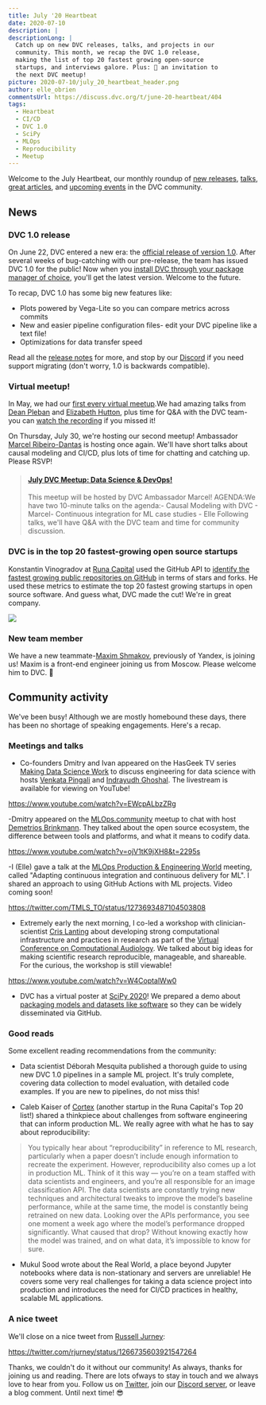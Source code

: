 ```yaml
---
title: July '20 Heartbeat
date: 2020-07-10
description: |
descriptionLong: |
  Catch up on new DVC releases, talks, and projects in our 
  community. This month, we recap the DVC 1.0 release, 
  making the list of top 20 fastest growing open-source 
  startups, and interviews galore. Plus: 📣 an invitation to 
  the next DVC meetup! 
picture: 2020-07-10/july_20_heartbeat_header.png
author: elle_obrien
commentsUrl: https://discuss.dvc.org/t/june-20-heartbeat/404
tags:
  - Heartbeat
  - CI/CD
  - DVC 1.0
  - SciPy
  - MLOps
  - Reproducibility
  - Meetup
---
```


Welcome to the July Heartbeat, our monthly roundup of [new releases](#news),
[talks](#community-activity), [great articles](#good-reads), and [upcoming events](#coming-up-soon) in the DVC
community.

## News

### DVC 1.0 release

On June 22, DVC entered a new era: the
[official release of version 1.0](https://dvc.org/blog/dvc-1-0-release). After
several weeks of bug-catching with our pre-release, the team has issued DVC 1.0
for the public! Now when you
[install DVC through your package manager of choice](https://dvc.org/doc/install),
you'll get the latest version. Welcome to the future.

To recap, DVC 1.0 has some big new features like:

- Plots powered by Vega-Lite so you can compare metrics across commits
- New and easier pipeline configuration files- edit your DVC pipeline like a
  text file!
- Optimizations for data transfer speed

Read all the [release notes](https://dvc.org/blog/dvc-1-0-release) for more, and
stop by our [Discord](https://discordapp.com/invite/dvwXA2N) if you need support
migrating (don't worry, 1.0 is backwards compatible).

### Virtual meetup!
In May, we had our [first every virtual meetup](http://localhost:8000/blog/may-20-dvc-heartbeat).We had amazing talks from [Dean Pleban](https://twitter.com/DeanPlbn) and [Elizabeth Hutton](https://github.com/ehutt), plus time for Q&A with the DVC team- you can [watch the recording](https://www.youtube.com/watch?v=19GMtrFykSU&list=PLVeJCYrrCemiOc1SS_PIB3Tb3HX0Aqw3j) if you missed it!

On Thursday, July 30, we're hosting our second meetup! Ambassador
[Marcel Ribeiro-Dantas](http://mribeirodantas.me/) is hosting once again.
We'll have short talks about causal modeling and CI/CD, plus lots of time for
chatting and catching up. Please RSVP!

<blockquote class="embedly-card"><h4><a href="https://www.meetup.com/DVC-Community-Virtual-Meetups/events/271844501/">July DVC Meetup: Data Science & DevOps!</a></h4><p>This meetup will be hosted by DVC Ambassador Marcel! AGENDA:We have two 10-minute talks on the agenda:- Causal Modeling with DVC - Marcel- Continuous integration for ML case studies - Elle Following talks, we'll have Q&A with the DVC team and time for community discussion.</p></blockquote>
<script async src="//cdn.embedly.com/widgets/platform.js" charset="UTF-8"></script>

### DVC is in the top 20 fastest-growing open source startups

Konstantin Vinogradov at [Runa Capital](https://runacap.com/) used the GitHub
API to
[identify the fastest growing public repositories on GitHub](https://medium.com/runacapital/open-source-growth-benchmarks-and-the-20-fastest-growing-oss-startups-d3556a669fe6)
in terms of stars and forks. He used these metrics to estimate the top 20
fastest growing startups in open source software. And guess what, DVC made the
cut! We're in great company.

![](/uploads/images/2020-07-10/top20startups.png)

### New team member

We have a new teammate-[Maxim Shmakov](https://www.linkedin.com/in/mvshmakov/),
previously of Yandex, is joining us! Maxim is a front-end engineer joining us
from Moscow. Please welcome him to DVC. 👋

## Community activity

We've been busy! Although we are mostly homebound these days, there has been no
shortage of speaking engagements. Here's a recap.

### Meetings and talks
- Co-founders Dmitry and Ivan appeared on the HasGeek TV series
[Making Data Science Work](https://hasgeek.com/fifthelephant/making-data-science-work-session-3/)
to discuss engineering for data science with hosts
[Venkata Pingali](https://www.linkedin.com/in/pingali/) and
[Indrayudh Ghoshal](https://www.linkedin.com/in/indrayudhghoshal/). The
livestream is available for viewing on YouTube!

https://www.youtube.com/watch?v=EWcpALbzZRg

-Dmitry appeared on the [MLOps.community](https://mlops.community/)
meetup to chat with host
[Demetrios Brinkmann](https://www.linkedin.com/in/dpbrinkm/). They talked about
the open source ecosystem, the difference between tools and platforms, and what
it means to codify data.

https://www.youtube.com/watch?v=ojV1tK9jXH8&t=2295s

-I (Elle) gave a talk at the
[MLOps Production & Engineering World](https://mlopsworld.com/) meeting, called
"Adapting continuous integration and continuous delivery for ML". I shared an
approach to using GitHub Actions with ML projects. Video coming soon!

https://twitter.com/TMLS_TO/status/1273693487104503808

- Extremely early the next morning, I co-led a workshop with clinician-scientist
[Cris Lanting](https://www.linkedin.com/in/crislanting/?originalSubdomain=nl)
about developing strong computational infrastructure and practices in research
as part of the [Virtual Conference on Computational Audiology](https://computationalaudiology.com/). We talked about big ideas for making scientific research reproducible, manageable, and shareable. For the curious, the workshop
is still viewable!

https://www.youtube.com/watch?v=W4CoptalWw0

- DVC has a virtual poster at [SciPy 2020](https://www.scipy2020.scipy.org/)! We prepared a demo about [packaging models and datasets like software](https://dvc.org/blog/scipy-2020-dvc-poster) so they can be widely disseminated via GitHub.

### Good reads
Some excellent reading recommendations from the community:

- Data scientist Déborah Mesquita published a thorough guide to using new DVC 1.0 pipelines in a sample ML project. It's truly complete, covering data collection to model evaluation, with detailed code examples. If you are new to pipelines, do not miss this! 

<external-link
href="https://towardsdatascience.com/the-ultimate-guide-to-building-maintainable-machine-learning-pipelines-using-dvc-a976907b2a1b"
title="The ultimate guide to building maintainable Machine Learning pipelines using DVC"
description="Learn the principles for building maintainable Machine Learning pipelines using DVC"
link="medium.com"
image="/uploads/images/2020-07-10/pipes.jpg"/>

- Caleb Kaiser of [Cortex](https://github.com/cortexlabs/cortex) (another startup in the Runa Capital's Top 20 list!) shared a thinkpiece about challenges from software engineering that can inform production ML. We really agree with what he has to say about reproducibility:

> You typically hear about “reproducibility” in reference to ML research, particularly when a paper doesn’t include enough information to recreate the experiment. However, reproducibility also comes up a lot in production ML.
Think of it this way — you’re on a team staffed with data scientists and engineers, and you’re all responsible for an image classification API. The data scientists are constantly trying new techniques and architectural tweaks to improve the model’s baseline performance, while at the same time, the model is constantly being retrained on new data.
Looking over the APIs performance, you see one moment a week ago where the model’s performance dropped significantly. What caused that drop? Without knowing exactly how the model was trained, and on what data, it’s impossible to know for sure.

<external-link
href="https://towardsdatascience.com/what-software-engineers-can-bring-to-machine-learning-25f458c80e5"
title="What software engineers can bring to machine learning"
description="Many production machine learning challenges are paralleled in software engineering"
link="medium.com"
image="/uploads/images/2020-07-10/tds.jpg"/>

- Mukul Sood wrote about the Real World, a place beyond Jupyter notebooks where data is non-stationary and servers are unreliable! He covers some very real challenges for taking a data science project into production and introduces the need for CI/CD practices in healthy, scalable ML applications. 

<external-link
href="https://towardsdatascience.com/scaling-machine-learning-in-real-world-cb601b2baf4a"
title="Scaling Machine Learning in the  Real World"
description="Any conversation around scaling or productionizing data science, would need to talk about Continuous Integration/Continuous Deployment."
link="medium.com"
image="/uploads/images/2020-07-10/storm.jpg"/>

### A nice tweet
We'll close on a nice tweet from [Russell Jurney](https://datasyndrome.com/):

https://twitter.com/rjurney/status/1266735603921547264

Thanks, we couldn't do it without our community! As always, thanks for joining us and reading. There are lots ofways to stay in touch and we always love to hear from you. Follow us on [Twitter](twitter.com/dvcorg), join our
[Discord server](https://discordapp.com/invite/dvwXA2N), or leave a blog
comment. Until next time! 😎
